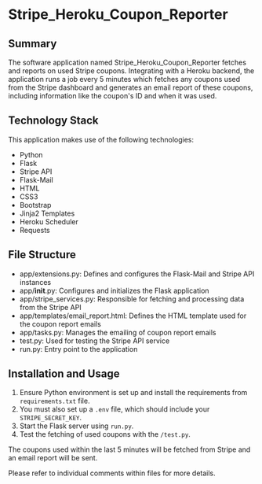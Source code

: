 # Stripe_Heroku_Coupon_Reporter

## Summary
The software application named Stripe_Heroku_Coupon_Reporter fetches and reports on used Stripe coupons. Integrating with a Heroku backend, the application runs a job every 5 minutes which fetches any coupons used from the Stripe dashboard and generates an email report of these coupons, including information like the coupon's ID and when it was used. 

## Technology Stack
This application makes use of the following technologies:
- Python
- Flask
- Stripe API
- Flask-Mail
- HTML
- CSS3
- Bootstrap
- Jinja2 Templates
- Heroku Scheduler
- Requests

## File Structure
- app/extensions.py: Defines and configures the Flask-Mail and Stripe API instances
- app/__init__.py: Configures and initializes the Flask application
- app/stripe_services.py: Responsible for fetching and processing data from the Stripe API
- app/templates/email_report.html: Defines the HTML template used for the coupon report emails
- app/tasks.py: Manages the emailing of coupon report emails
- test.py: Used for testing the Stripe API service
- run.py: Entry point to the application

## Installation and Usage
1. Ensure Python environment is set up and install the requirements from `requirements.txt` file.
2. You must also set up a `.env` file, which should include your `STRIPE_SECRET_KEY`.
3. Start the Flask server using `run.py`. 
4. Test the fetching of used coupons with the `/test.py`.

The coupons used within the last 5 minutes will be fetched from Stripe and an email report will be sent.

Please refer to individual comments within files for more details.